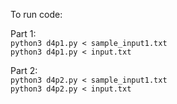 To run code:

Part 1:\
`python3 d4p1.py < sample_input1.txt`\
`python3 d4p1.py < input.txt`

Part 2:\
`python3 d4p2.py < sample_input1.txt`\
`python3 d4p2.py < input.txt`
